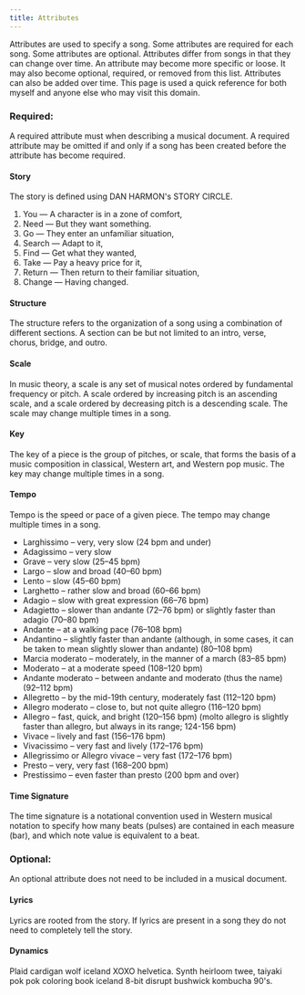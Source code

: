 ```yaml
---
title: Attributes
---
```


Attributes are used to specify a song. Some attributes are required for each song. Some attributes are optional. Attributes differ from songs in that they can change over time. An attribute may become more specific or loose. It may also become optional, required, or removed from this list. Attributes can also be added over time. This page is used a quick reference for both myself and anyone else who may visit this domain.

### Required: 
A required attribute must when describing a musical document. A required attribute may be omitted if and only if a song has been created before the attribute has become required.

#### Story
The story is defined using DAN HARMON's STORY CIRCLE.
1. You — A character is in a zone of comfort,
2. Need — But they want something.
3. Go — They enter an unfamiliar situation,
4. Search — Adapt to it,
5. Find — Get what they wanted, 
6. Take — Pay a heavy price for it, 
7. Return — Then return to their familiar situation, 
8. Change — Having changed.

#### Structure
The structure refers to the organization of a song using a combination of different sections. A section can be but not limited to an intro, verse, chorus, bridge, and outro.

#### Scale
In music theory, a scale is any set of musical notes ordered by fundamental frequency or pitch. A scale ordered by increasing pitch is an ascending scale, and a scale ordered by decreasing pitch is a descending scale. The scale may change multiple times in a song.

#### Key
The key of a piece is the group of pitches, or scale, that forms the basis of a music composition in classical, Western art, and Western pop music. The key may change multiple times in a song.

#### Tempo
Tempo is the speed or pace of a given piece. The tempo may change multiple times in a song.

* Larghissimo – very, very slow (24 bpm and under)
* Adagissimo – very slow
* Grave – very slow (25–45 bpm)
* Largo – slow and broad (40–60 bpm)
* Lento – slow (45–60 bpm)
* Larghetto – rather slow and broad (60–66 bpm)
* Adagio – slow with great expression (66–76 bpm)
* Adagietto – slower than andante (72–76 bpm) or slightly faster than adagio (70–80 bpm)
* Andante – at a walking pace (76–108 bpm)
* Andantino – slightly faster than andante (although, in some cases, it can be taken to mean slightly slower than andante) (80–108 bpm)
* Marcia moderato – moderately, in the manner of a march (83–85 bpm)
* Moderato – at a moderate speed (108–120 bpm)
* Andante moderato – between andante and moderato (thus the name) (92–112 bpm)
* Allegretto – by the mid-19th century, moderately fast (112–120 bpm)
* Allegro moderato – close to, but not quite allegro (116–120 bpm)
* Allegro – fast, quick, and bright (120–156 bpm) (molto allegro is slightly faster than allegro, but always in its range; 124-156 bpm)
* Vivace – lively and fast (156–176 bpm)
* Vivacissimo – very fast and lively (172–176 bpm)
* Allegrissimo or Allegro vivace – very fast (172–176 bpm)
* Presto – very, very fast (168–200 bpm)
* Prestissimo – even faster than presto (200 bpm and over)

#### Time Signature
The time signature is a notational convention used in Western musical notation to specify how many beats (pulses) are contained in each measure (bar), and which note value is equivalent to a beat.

### Optional: 
An optional attribute does not need to be included in a musical document.

#### Lyrics
Lyrics are rooted from the story. If lyrics are present in a song they do not need to completely tell the story.

#### Dynamics
Plaid cardigan wolf iceland XOXO helvetica. Synth heirloom twee, taiyaki pok pok coloring book iceland 8-bit disrupt bushwick kombucha 90's.

